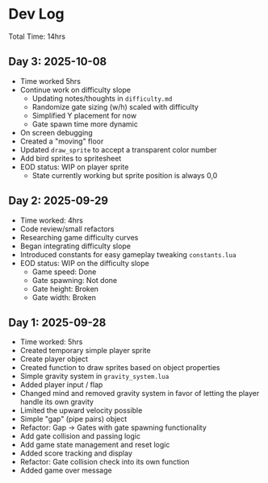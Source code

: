 # Dev Log
Total Time: 14hrs

## Day 3: 2025-10-08

- Time worked 5hrs
- Continue work on difficulty slope
    - Updating notes/thoughts in `difficulty.md`
    - Randomize gate sizing (w/h) scaled with difficulty
    - Simplified Y placement for now
    - Gate spawn time more dynamic
- On screen debugging
- Created a "moving" floor
- Updated `draw_sprite` to accept a transparent color number
- Add bird sprites to spritesheet
- EOD status: WIP on player sprite
    - State currently working but sprite position is always 0,0


## Day 2: 2025-09-29

- Time worked: 4hrs
- Code review/small refactors
- Researching game difficulty curves
- Began integrating difficulty slope
- Introduced constants for easy gameplay tweaking `constants.lua`
- EOD status: WIP on the difficulty slope
    - Game speed: Done
    - Gate spawning: Not done
    - Gate height: Broken
    - Gate width: Broken


## Day 1: 2025-09-28

- Time worked: 5hrs
- Created temporary simple player sprite
- Create player object
- Created function to draw sprites based on object properties
- Simple gravity system in `gravity_system.lua`
- Added player input / flap
- Changed mind and removed gravity system in favor of letting the player handle its own gravity
- Limited the upward velocity possible
- Simple "gap" (pipe pairs) object
- Refactor: Gap -> Gates with gate spawning functionality
- Add gate collision and passing logic
- Add game state management and reset logic
- Added score tracking and display
- Refactor: Gate collision check into its own function
- Added game over message